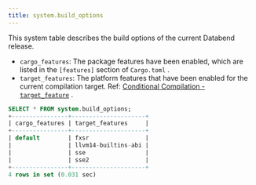 ```yaml
---
title: system.build_options
---
```


This system table describes the build options of the current Databend release.

- `cargo_features`: The package features have been enabled, which are listed in the `[features]` section of `Cargo.toml` .
- `target_features`: The platform features that have been enabled for the current compilation target. Ref: [Conditional Compilation - `target_feature`](https://doc.rust-lang.org/reference/conditional-compilation.html#target_feature) .

```sql
SELECT * FROM system.build_options;
+----------------+---------------------+
| cargo_features | target_features     |
+----------------+---------------------+
| default        | fxsr                |
|                | llvm14-builtins-abi |
|                | sse                 |
|                | sse2                |
+----------------+---------------------+
4 rows in set (0.031 sec)
```
